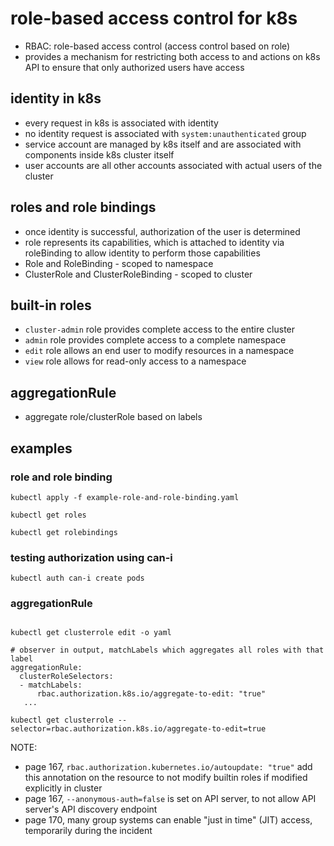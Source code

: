# role-based access control for k8s

- RBAC: role-based access control (access control based on role)
- provides a mechanism for restricting both access to and actions on k8s API to ensure that only authorized users have access


## identity in k8s

- every request in k8s is associated with identity
- no identity request is associated with `system:unauthenticated` group
- service account are managed by k8s itself and are associated with components inside k8s cluster itself
- user accounts are all other accounts associated with actual users of the cluster

## roles and role bindings

- once identity is successful, authorization of the user is determined
- role represents its capabilities, which is attached to identity via roleBinding to allow identity to perform those capabilities
- Role and RoleBinding - scoped to namespace
- ClusterRole and ClusterRoleBinding - scoped to cluster

## built-in roles

- `cluster-admin` role provides complete access to the entire cluster
- `admin` role provides complete access to a complete namespace
- `edit` role allows an end user to modify resources in a namespace
- `view` role allows for read-only access to a namespace 

## aggregationRule
- aggregate role/clusterRole based on labels

## examples

### role and role binding 
```shell
kubectl apply -f example-role-and-role-binding.yaml

kubectl get roles

kubectl get rolebindings
```

### testing authorization using can-i
```shell
kubectl auth can-i create pods
```

### aggregationRule
```shell

kubectl get clusterrole edit -o yaml

# observer in output, matchLabels which aggregates all roles with that label
aggregationRule:
  clusterRoleSelectors:
  - matchLabels:
      rbac.authorization.k8s.io/aggregate-to-edit: "true"
   ...

kubectl get clusterrole --selector=rbac.authorization.k8s.io/aggregate-to-edit=true   
```

NOTE:
- page 167, `rbac.authorization.kubernetes.io/autoupdate: "true"` add this annotation on the resource to not modify builtin roles if modified explicitly in cluster 
- page 167, `--anonymous-auth=false` is set on API server, to not allow API server's API discovery endpoint
- page 170, many group systems can enable "just in time" (JIT) access, temporarily during the incident 